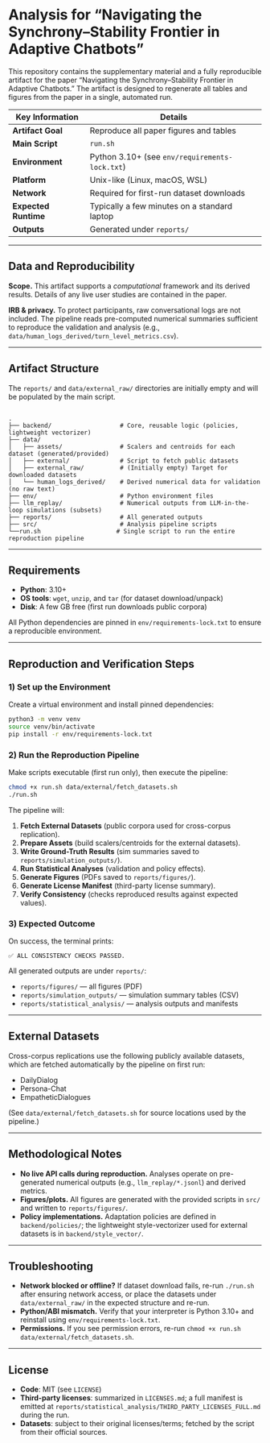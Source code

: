 # Analysis for “Navigating the Synchrony–Stability Frontier in Adaptive Chatbots”

This repository contains the supplementary material and a fully reproducible artifact for the paper “Navigating the Synchrony–Stability Frontier in Adaptive Chatbots.” The artifact is designed to regenerate all tables and figures from the paper in a single, automated run.

| Key Information      | Details                                                                 |
| -------------------- | ----------------------------------------------------------------------- |
| **Artifact Goal**    | Reproduce all paper figures and tables                                  |
| **Main Script**      | `run.sh`                                                                 |
| **Environment**      | Python 3.10+ (see `env/requirements-lock.txt`)                           |
| **Platform**         | Unix-like (Linux, macOS, WSL)                                           |
| **Network**          | Required for first-run dataset downloads                                |
| **Expected Runtime** | Typically a few minutes on a standard laptop                            |
| **Outputs**          | Generated under `reports/`                                              |

---

## Data and Reproducibility

**Scope.** This artifact supports a *computational* framework and its derived results. Details of any live user studies are contained in the paper.

**IRB & privacy.** To protect participants, raw conversational logs are not included. The pipeline reads pre-computed numerical summaries sufficient to reproduce the validation and analysis (e.g., `data/human_logs_derived/turn_level_metrics.csv`).

---

## Artifact Structure

The `reports/` and `data/external_raw/` directories are initially empty and will be populated by the main script.

```

.
├── backend/                   # Core, reusable logic (policies, lightweight vectorizer)
├── data/
│   ├── assets/                # Scalers and centroids for each dataset (generated/provided)
│   ├── external/              # Script to fetch public datasets
│   ├── external_raw/          # (Initially empty) Target for downloaded datasets
│   └── human_logs_derived/    # Derived numerical data for validation (no raw text)
├── env/                       # Python environment files
├── llm_replay/                # Numerical outputs from LLM-in-the-loop simulations (subsets)
├── reports/                   # All generated outputs
├── src/                       # Analysis pipeline scripts
└──run.sh                     # Single script to run the entire reproduction pipeline

````

---

## Requirements

- **Python**: 3.10+
- **OS tools**: `wget`, `unzip`, and `tar` (for dataset download/unpack)
- **Disk**: A few GB free (first run downloads public corpora)

All Python dependencies are pinned in `env/requirements-lock.txt` to ensure a reproducible environment.

---

## Reproduction and Verification Steps

### 1) Set up the Environment
Create a virtual environment and install pinned dependencies:

```bash
python3 -m venv venv
source venv/bin/activate
pip install -r env/requirements-lock.txt
````

### 2) Run the Reproduction Pipeline

Make scripts executable (first run only), then execute the pipeline:

```bash
chmod +x run.sh data/external/fetch_datasets.sh
./run.sh
```

The pipeline will:

1. **Fetch External Datasets** (public corpora used for cross-corpus replication).
2. **Prepare Assets** (build scalers/centroids for the external datasets).
3. **Write Ground-Truth Results** (sim summaries saved to `reports/simulation_outputs/`).
4. **Run Statistical Analyses** (validation and policy effects).
5. **Generate Figures** (PDFs saved to `reports/figures/`).
6. **Generate License Manifest** (third-party license summary).
7. **Verify Consistency** (checks reproduced results against expected values).

### 3) Expected Outcome

On success, the terminal prints:

```
✅ ALL CONSISTENCY CHECKS PASSED.
```

All generated outputs are under `reports/`:

* `reports/figures/` — all figures (PDF)
* `reports/simulation_outputs/` — simulation summary tables (CSV)
* `reports/statistical_analysis/` — analysis outputs and manifests

---

## External Datasets

Cross-corpus replications use the following publicly available datasets, which are fetched automatically by the pipeline on first run:

* DailyDialog
* Persona-Chat
* EmpatheticDialogues

(See `data/external/fetch_datasets.sh` for source locations used by the pipeline.)

---

## Methodological Notes

* **No live API calls during reproduction.** Analyses operate on pre-generated numerical outputs (e.g., `llm_replay/*.jsonl`) and derived metrics.
* **Figures/plots.** All figures are generated with the provided scripts in `src/` and written to `reports/figures/`.
* **Policy implementations.** Adaptation policies are defined in `backend/policies/`; the lightweight style-vectorizer used for external datasets is in `backend/style_vector/`.

---

## Troubleshooting

* **Network blocked or offline?** If dataset download fails, re-run `./run.sh` after ensuring network access, or place the datasets under `data/external_raw/` in the expected structure and re-run.
* **Python/ABI mismatch.** Verify that your interpreter is Python 3.10+ and reinstall using `env/requirements-lock.txt`.
* **Permissions.** If you see permission errors, re-run `chmod +x run.sh data/external/fetch_datasets.sh`.

---

## License

* **Code**: MIT (see `LICENSE`)
* **Third-party licenses**: summarized in `LICENSES.md`; a full manifest is emitted at `reports/statistical_analysis/THIRD_PARTY_LICENSES_FULL.md` during the run.
* **Datasets**: subject to their original licenses/terms; fetched by the script from their official sources.